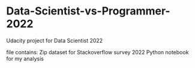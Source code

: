 # Data-Scientist-vs-Programmer-2022
Udacity project for Data Scientist 2022

file contains: 
Zip dataset for Stackoverflow survey 2022 
Python notebook for my analysis 
